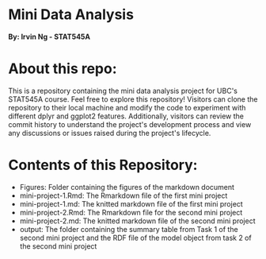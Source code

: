 # Mini Data Analysis
__By: Irvin Ng - STAT545A__

# About this repo:
This is a repository containing the mini data analysis project for UBC's STAT545A course. Feel free to explore this repository! Visitors can clone the repository to their local machine and modify the code to experiment with different dplyr and ggplot2 features. Additionally, visitors can review the commit history to understand the project's development process and view any discussions or issues raised during the project's lifecycle.

# Contents of this Repository:
* Figures: Folder containing the figures of the markdown document
* mini-project-1.Rmd: The Rmarkdown file of the first mini project
* mini-project-1.md: The knitted markdown file of the first mini project
* mini-project-2.Rmd: The Rmarkdown file for the second mini project
* mini-project-2.md: The knitted markdown file of the second mini project
* output: The folder containing the summary table from Task 1 of the second mini project and the RDF file of the model object from task 2 of the second mini project
